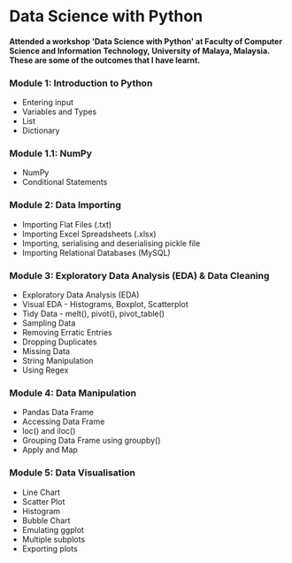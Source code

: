 # Data Science with Python
#### Attended a workshop 'Data Science with Python' at Faculty of Computer Science and Information Technology, University of Malaya, Malaysia. These are some of the outcomes that I have learnt. 
### Module 1: Introduction to Python
- Entering input
- Variables and Types
- List
- Dictionary
### Module 1.1: NumPy 
- NumPy
- Conditional Statements
### Module 2: Data Importing
- Importing Flat Files (.txt)
- Importing Excel Spreadsheets (.xlsx)
- Importing, serialising and deserialising pickle file
- Importing Relational Databases (MySQL)
### Module 3: Exploratory Data Analysis (EDA) & Data Cleaning
- Exploratory Data Analysis (EDA)
- Visual EDA - Histograms, Boxplot, Scatterplot
- Tidy Data - melt(), pivot(), pivot_table()
- Sampling Data
- Removing Erratic Entries
- Dropping Duplicates
- Missing Data
- String Manipulation
- Using Regex
### Module 4: Data Manipulation
- Pandas Data Frame
- Accessing Data Frame
- loc() and iloc()
- Grouping Data Frame using groupby() 
- Apply and Map
### Module 5: Data Visualisation
- Line Chart
- Scatter Plot
- Histogram
- Bubble Chart
- Emulating ggplot
- Multiple subplots
- Exporting plots

